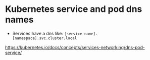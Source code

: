 # Kubernetes service and pod dns names

- Services have a dns like: `[service-name].[namespace].svc.cluster.local`

https://kubernetes.io/docs/concepts/services-networking/dns-pod-service/
